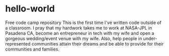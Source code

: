 # hello-world
Free code camp repository
This is the first time I've written code outside of a classroom.
I pray that my hardwork takes me to work at NASA-JPL in Pasadena CA, 
become an entrepreneur in tech with my wife and open a gorgeous wedding/event venue
with my wife. Also, help people in under-represented communities attain their dreams
and be able to provide for their communities and families.
